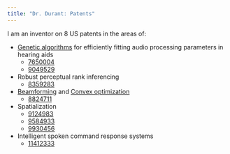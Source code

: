 ```yaml
---
title: "Dr. Durant: Patents"
---
```


I am an inventor on 8 US patents in the areas of:
* [Genetic algorithms](https://en.wikipedia.org/wiki/Genetic_algorithm) for efficiently fitting audio processing parameters in hearing aids
  * [7650004](http://patft.uspto.gov/netacgi/nph-Parser?Sect1=PTO2&p=1&u=/netahtml/PTO/search-bool.html&r=1&f=G&l=50&co1=AND&d=PTXT&s1=7650004.PN.)
  * [9049529](http://patft.uspto.gov/netacgi/nph-Parser?Sect1=PTO2&p=1&u=/netahtml/PTO/search-bool.html&r=1&f=G&l=50&co1=AND&d=PTXT&s1=9049529.PN.)
* Robust perceptual rank inferencing
  * [8359283](http://patft.uspto.gov/netacgi/nph-Parser?Sect1=PTO1&Sect2=HITOFF&d=PALL&p=1&u=/netahtml/PTO/srchnum.htm&r=1&f=G&l=50&s1=8359283.PN.)
* [Beamforming](https://en.wikipedia.org/wiki/Beamforming) and [Convex optimization](https://en.wikipedia.org/wiki/Convex_optimization)
  * [8824711](http://patft.uspto.gov/netacgi/nph-Parser?Sect1=PTO1&Sect2=HITOFF&d=PALL&p=1&u=/netahtml/PTO/srchnum.htm&r=1&f=G&l=50&s1=8824711.PN.)
* Spatialization
  * [9124983](http://patft.uspto.gov/netacgi/nph-Parser?Sect1=PTO2&p=1&u=/netahtml/PTO/search-bool.html&r=1&f=G&l=50&co1=AND&d=PTXT&s1=9124983.PN.)
  * [9584933](http://patft.uspto.gov/netacgi/nph-Parser?Sect1=PTO2&p=1&u=/netahtml/PTO/search-bool.html&r=1&f=G&l=50&co1=AND&d=PTXT&s1=9584933.PN.)
  * [9930456](http://patft.uspto.gov/netacgi/nph-Parser?Sect1=PTO1&Sect2=HITOFF&d=PALL&p=1&u=/netahtml/PTO/srchnum.htm&r=1&f=G&l=50&s1=9930456.PN.)
* Intelligent spoken command response systems
  * [11412333](https://patents.google.com/patent/US11412333B2)